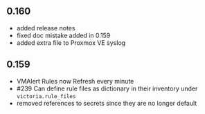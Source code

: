 
## 0.160
* added release notes
* fixed doc mistake added in 0.159
* added extra file to Proxmox VE syslog

## 0.159
* VMAlert Rules now Refresh every minute
* #239 Can define rule files as dictionary in their inventory under `victoria.rule_files`
* removed references to secrets since they are no longer default

